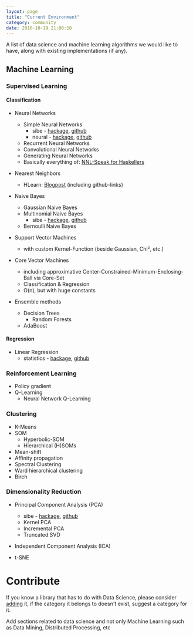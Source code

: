 ```yaml
---
layout: page
title: "Current Environment"
category: community
date: 2016-10-19 21:08:18
---
```


A list of data science and machine learning algorithms we would like to have,
along with existing implementations (if any).

Machine Learning
----------------

### Supervised Learning

#### Classification

- Neural Networks
  - Simple Neural Networks
    - sibe - [hackage](http://hackage.haskell.org/package/sibe), [github](https://github.com/mdibaiee/sibe)
    - neural - [hackage](http://hackage.haskell.org/package/neural), [github](https://github.com/brunjlar/neural)
  - Recurrent Neural Networks
  - Convolutional Neural Networks
  - Generating Neural Networks
  - Basically everything of: [NNL-Speak for Haskellers](https://colah.github.io/posts/2015-09-NN-Types-FP/)


- Nearest Neighbors
  - HLearn: [Blogpost](https://izbicki.me/blog/fast-nearest-neighbor-queries-in-haskell.html) (including github-links)

- Naive Bayes
  - Gaussian Naive Bayes
  - Multinomial Naive Bayes
       - sibe - [hackage](http://hackage.haskell.org/package/sibe), [github](https://github.com/mdibaiee/sibe)
  - Bernoulli Naive Bayes


- Support Vector Machines
  - with custom Kernel-Function (beside Gaussian, Chi², etc.)

- Core Vector Machines
  - including approximative Center-Constrained-Minimum-Enclosing-Ball via Core-Set
  - Classification & Regression
  - O(n), but with huge constants

- Ensemble methods
  - Decision Trees
      - Random Forests
  - AdaBoost    

#### Regression

- Linear Regression
  - statistics - [hackage](http://hackage.haskell.org/package/statistics), [github](https://github.com/bos/statistics)

### Reinforcement Learning
- Policy gradient
- Q-Learning
     - Neural Network Q-Learning

### Clustering
- K-Means
- SOM
  - Hyperbolic-SOM
  - Hierarchical (H)SOMs
- Mean-shift
- Affinity propagation
- Spectral Clustering
- Ward hierarchical clustering
- Birch


### Dimensionality Reduction
- Principal Component Analysis (PCA)
  - sibe - [hackage](http://hackage.haskell.org/package/sibe), [github](https://github.com/mdibaiee/sibe)
  - Kernel PCA
  - Incremental PCA
  - Truncated SVD

- Independent Component Analysis (ICA)

- t-SNE

Contribute
====

If you know a library that has to do with Data Science, please consider [adding](https://github.com/DataHaskell/docs/edit/gh-pages/_posts/2016-10-19-wishlist.md) it, if the category it belongs to doesn't exist, suggest a category for it.

Add sections related to data science and not only Machine Learning such as Data Mining, Distributed Processing, etc
